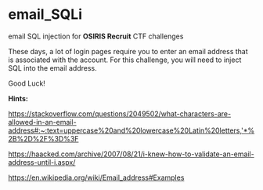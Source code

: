 # email_SQLi
email SQL injection for **OSIRIS Recruit** CTF challenges

These days, a lot of login pages require you to enter an email address that is associated with the account.
For this challenge, you will need to inject SQL into the email address. 

Good Luck!

**Hints:**

https://stackoverflow.com/questions/2049502/what-characters-are-allowed-in-an-email-address#:~:text=uppercase%20and%20lowercase%20Latin%20letters,'*%2B%2D%2F%3D%3F

https://haacked.com/archive/2007/08/21/i-knew-how-to-validate-an-email-address-until-i.aspx/

https://en.wikipedia.org/wiki/Email_address#Examples
